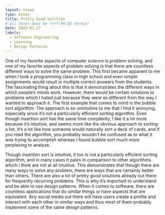 ```yaml
---
layout: essay
type: essay
title: Pretty Good Solution
# All dates must be YYYY-MM-DD format!
date: 2022-01-27
labels:
  - Software Engineering
  - Learning
  - Design Patterns
---
```


One of my favorite aspects of computer science is problem solving, and one of my favorite aspects of problem solving is that there are countless different ways to solve the same problem. This first became apparent to me when I took a programming class in high school and even simple assignments would result in multiple correct answers from the students. The fascinating thing about this is that it demonstrates the different ways in which people’s minds work. However, there would be certain solutions to problems which I hated just because they were so different from the way I wanted to approach it. The first example that comes to mind is the bubble sort algorithm. The approach is so unintuitive to me that I find it annoying, especially since it’s not a particularly efficient sorting algorithm. Even though insertion sort has the same time complexity, I like it a lot more because it’s intuitive, and seems more like the obvious approach to sorting a list. It’s a lot like how someone would naturally sort a deck of cards, and if you read the algorithm, you probably wouldn’t be confused as to what it was trying to accomplish whereas I found bubble sort much more perplexing to analyze.

Though insertion sort is intuitive, it too is not a particularly efficient sorting algorithm, and in many cases it pales in comparison to other algorithms which I think are not at all intuitive. This demonstrates that though there are many ways to solve any problem, there are ways that are certainly better than others. There are also a lot of pretty good solutions already out there for frequently recurring problems. This is why it’s important to understand and be able to use design patterns. When it comes to software, there are countless applications that do similar things or have aspects that are equivalent. Any social media out there will have users create a profile and interact with each other in similar ways and thus most of them probably implement some of the same design patterns.


